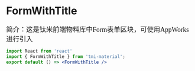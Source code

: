 # FormWithTitle

<font size=4 face="微软雅黑">简介：这是钛米前端物料库中Form表单区块，可使用AppWorks进行引入</font>

```jsx
import React from 'react'
import { FormWithTitle } from 'tmi-material';
export default () => <FormWithTitle />
```
